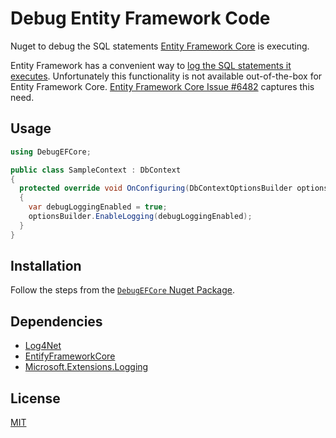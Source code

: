 # Debug Entity Framework Code  

Nuget to debug the SQL statements [Entity Framework Core](https://docs.microsoft.com/en-us/ef/core/) is executing.  

Entity Framework has a convenient way to [log the SQL statements it executes](https://blogs.msdn.microsoft.com/mpeder/2014/06/16/how-to-see-the-actual-sql-query-generated-by-entity-framework/). Unfortunately this functionality is not available out-of-the-box for Entity Framework Core. [Entity Framework Core Issue #6482](https://github.com/aspnet/EntityFrameworkCore/issues/6482) captures this need.  

## Usage  

```csharp
using DebugEFCore;

public class SampleContext : DbContext
{
  protected override void OnConfiguring(DbContextOptionsBuilder optionsBuilder)
  {
    var debugLoggingEnabled = true;
    optionsBuilder.EnableLogging(debugLoggingEnabled);
  }
}
```

## Installation  

Follow the steps from the [`DebugEFCore` Nuget Package](https://www.nuget.org/packages/DebugEFCore/).  

## Dependencies  

- [Log4Net](https://www.nuget.org/packages/log4net/)  
- [EntifyFrameworkCore](https://www.nuget.org/packages/Microsoft.EntityFrameworkCore)  
- [Microsoft.Extensions.Logging](https://www.nuget.org/packages/Microsoft.Extensions.Logging)  

## License  

[MIT](https://github.com/angular/angular.js/blob/master/LICENSE)  

